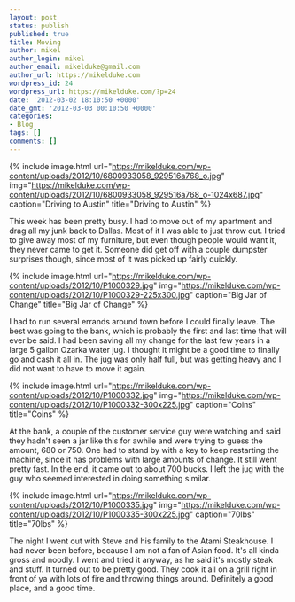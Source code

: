 ```yaml
---
layout: post
status: publish
published: true
title: Moving
author: mikel
author_login: mikel
author_email: mikelduke@gmail.com
author_url: https://mikelduke.com
wordpress_id: 24
wordpress_url: https://mikelduke.com/?p=24
date: '2012-03-02 18:10:50 +0000'
date_gmt: '2012-03-03 00:10:50 +0000'
categories:
- Blog
tags: []
comments: []
---
```

{% include image.html 
  url="https://mikelduke.com/wp-content/uploads/2012/10/6800933058_929516a768_o.jpg"
  img="https://mikelduke.com/wp-content/uploads/2012/10/6800933058_929516a768_o-1024x687.jpg"
  caption="Driving to Austin"
  title="Driving to Austin" %}

This week has been pretty busy. I had to move out of my apartment and drag all my junk back to Dallas.
Most of it I was able to just throw out. I tried to give away most of my furniture, but even though people 
would want it, they never came to get it. Someone did get off with a couple dumpster surprises though, 
since most of it was picked up fairly quickly.

{% include image.html 
  url="https://mikelduke.com/wp-content/uploads/2012/10/P1000329.jpg"
  img="https://mikelduke.com/wp-content/uploads/2012/10/P1000329-225x300.jpg"
  caption="Big Jar of Change"
  title="Big Jar of Change" %}

I had to run several errands around town before I could finally leave. The best was going to the bank, which 
is probably the first and last time that will ever be said. I had been saving all my change for the last 
few years in a large 5 gallon Ozarka water jug. I thought it might be a good time to finally go and cash 
it all in. The jug was only half full, but was getting heavy and I did not want to have to move it again.

{% include image.html 
  url="https://mikelduke.com/wp-content/uploads/2012/10/P1000332.jpg"
  img="https://mikelduke.com/wp-content/uploads/2012/10/P1000332-300x225.jpg"
  caption="Coins"
  title="Coins" %}

At the bank, a couple of the customer service guy were watching and said they hadn't seen a jar like this for 
awhile and were trying to guess the amount, 680 or 750. One had to stand by with a key to keep restarting the 
machine, since it has problems with large amounts of change. It still went pretty fast. In the end, it came 
out to about 700 bucks. I left the jug with the guy who seemed interested in doing something similar.

{% include image.html 
  url="https://mikelduke.com/wp-content/uploads/2012/10/P1000335.jpg"
  img="https://mikelduke.com/wp-content/uploads/2012/10/P1000335-300x225.jpg"
  caption="70lbs"
  title="70lbs" %}

The night I went out with Steve and his family to the Atami Steakhouse. I had never been before, because I am 
not a fan of Asian food. It's all kinda gross and noodly. I went and tried it anyway, as he said it's mostly 
steak and stuff. It turned out to be pretty good. They cook it all on a grill right in front of ya with lots 
of fire and throwing things around. Definitely a good place, and a good time.
